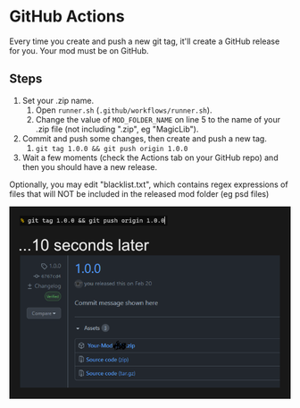 # GitHub Actions

Every time you create and push a new git tag, it'll create a GitHub release for you.
Your mod must be on GitHub.

## Steps

1. Set your .zip name.
   1. Open `runner.sh` (`.github/workflows/runner.sh`).
   2. Change the value of `MOD_FOLDER_NAME` on line 5 to the name of your .zip file (not including ".zip", eg "MagicLib").
2. Commit and push some changes, then create and push a new tag.
   1. `git tag 1.0.0 && git push origin 1.0.0`
3. Wait a few moments (check the Actions tab on your GitHub repo) and then you should have a new release.

Optionally, you may edit "blacklist.txt", which contains regex expressions of files that will NOT be included in the released mod folder (eg psd files)

![Preview](teaser.png)